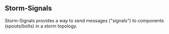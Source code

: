 ## Storm-Signals
Storm-Signals provides a way to send messages ("signals") to components (spouts/bolts) in a storm topology.








